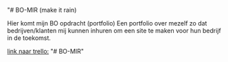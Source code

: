 "# BO-MIR (make it rain)

Hier komt mijn BO opdracht (portfolio)
Een portfolio over mezelf zo dat bedrijven/klanten mij kunnen inhuren om een site te maken voor hun bedrijf in de toekomst.


[link naar trello:](https://trello.com/b/75tUE4hE/product-backlog)
"# BO-MIR" 

